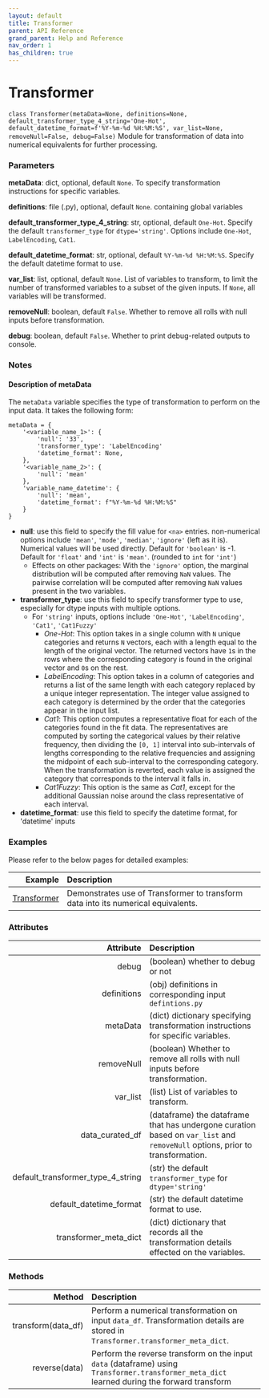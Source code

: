 ```yaml
---
layout: default
title: Transformer
parent: API Reference
grand_parent: Help and Reference
nav_order: 1
has_children: true
---
```


# Transformer

`class Transformer(metaData=None, definitions=None, default_transformer_type_4_string='One-Hot', default_datetime_format=f'%Y-%m-%d %H:%M:%S', var_list=None, removeNull=False, debug=False)`
Module for transformation of data into numerical equivalents for further processing.

### Parameters

**metaData**: dict, optional, default `None`. To specify transformation instructions for specific variables.

**definitions**:  file (.py), optional, default `None`. containing global variables

**default_transformer_type_4_string**:  str, optional, default `One-Hot`. Specify the default `transformer_type` for `dtype='string'`. Options include `One-Hot`, `LabelEncoding`, `Cat1`.

**default_datetime_format**:  str, optional, default `%Y-%m-%d %H:%M:%S`. Specify the default datetime format to use.

**var_list**: list, optional, default `None`. List of variables to transform, to limit the number of transformed variables to a subset of the given inputs. If `None`, all variables will be transformed.

**removeNull**: boolean, default `False`. Whether to remove all rolls with null inputs before transformation.

**debug**: boolean, default `False`. Whether to print debug-related outputs to console.

### Notes

#### Description of metaData
The `metaData` variable specifies the type of transformation to perform on the input data. It takes the following form:
```
metaData = {
    '<variable_name_1>': {
        'null': '33',
        'transformer_type': 'LabelEncoding'
        'datetime_format': None,
    },
    '<variable_name_2>': {
        'null': 'mean'
    },
    'variable_name_datetime': {
        'null': 'mean',
        'datetime_format': f"%Y-%m-%d %H:%M:%S"
    }
}
```

* **null**: use this field to specify the fill value for `<na>` entries. non-numerical options include `'mean'`, `'mode'`, `'median'`, `'ignore'` (left as it is). Numerical values will be used directly. Default for `'boolean'` is -1. Default for `'float'` and `'int'` is `'mean'`. (rounded to `int` for `'int'`)
  * Effects on other packages: With the `'ignore'` option, the marginal distribution will be computed after removing `NaN` values. The pairwise correlation will be computed after removing `NaN` values present in the two variables.
* **transformer_type**: use this field to specify transformer type to use, especially for dtype inputs with multiple options. 
  * For `'string'` inputs, options include `'One-Hot'`, `'LabelEncoding'`, `'Cat1'`, `'Cat1Fuzzy'`
    * *One-Hot*: This option takes in a single column with `N` unique categories and returns `N` vectors, each with a length equal to the length of the original vector. The returned vectors have `1`s in the rows where the corresponding category is found in the original vector and `0`s on the rest.
    * *LabelEncoding*: This option takes in a column of categories and returns a list of the same length with each category replaced by a unique integer representation. The integer value assigned to each category is determined by the order that the categories appear in the input list.
    * *Cat1*: This option computes a representative float for each of the categories found in the fit data. The representatives are computed by sorting the categorical values by their relative frequency, then dividing the `[0, 1]` interval into sub-intervals of lengths corresponding to the relative frequencies and assigning the midpoint of each sub-interval to the corresponding category. When the transformation is reverted, each value is assigned the category that corresponds to the interval it falls in.
    * *Cat1Fuzzy*: This option is the same as *Cat1*, except for the additional Gaussian noise around the class representative of each interval.
* **datetime_format**: use this field to specify the datetime format, for 'datetime' inputs 

### Examples
Please refer to the below pages for detailed examples:

| Example         | Description | 
| ---:              |    :----   |
| [Transformer](../../../gettingStarted/examples/Transformer) | Demonstrates use of Transformer to transform data into its numerical equivalents. |

### Attributes

| Attribute         | Description | 
| ---:              |    :----   |
| debug | (boolean) whether to debug or not  |
| definitions |  (obj) definitions in corresponding input `defintions.py` |
| metaData | (dict) dictionary specifying transformation instructions for specific variables. |
| removeNull | (boolean) Whether to remove all rolls with null inputs before transformation.  |
| var_list | (list) List of variables to transform. |
| data_curated_df | (dataframe) the dataframe that has undergone curation based on `var_list` and `removeNull` options, prior to transformation. |
| default_transformer_type_4_string | (str) the default `transformer_type` for `dtype='string'` |
| default_datetime_format | (str) the default datetime format to use.
| transformer_meta_dict | (dict) dictionary that records all the transformation details effected on the variables.


### Methods

| Method         | Description | 
| ---:              |    :----   |
| transform(data_df) | Perform a numerical transformation on input `data_df`. Transformation details are stored in `Transformer.transformer_meta_dict`. |
| reverse(data) | Perform the reverse transform on the input `data` (dataframe) using `Transformer.transformer_meta_dict` learned during the forward transform |